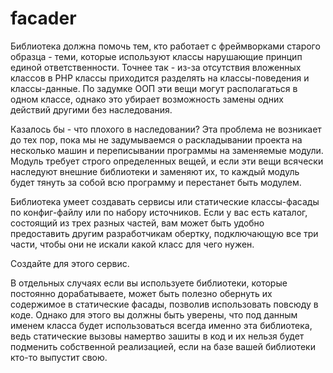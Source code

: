 # facader

Библиотека должна помочь тем, кто работает с фреймворками старого образца - теми, которые используют классы нарушающие принцип единой ответственности. Точнее так - из-за отсутствия вложенных классов в PHP классы приходится разделять на классы-поведения и классы-данные. По задумке ООП эти вещи могут располагаться в одном классе, однако это убирает возможность замены одних действий другими без наследования.

Казалось бы - что плохого в наследовании? Эта проблема не возникает до тех пор, пока мы не задумываемся о раскладывании проекта на несколько машин и переписывании программы на заменяемые модули. Модуль требует строго определенных вещей, и если эти вещи всячески наследуют внешние библиотеки и заменяют их, то каждый модуль будет тянуть за собой всю программу и перестанет быть модулем.

Библиотека умеет создавать сервисы или статические классы-фасады по конфиг-файлу или по набору источников.
Если у вас есть каталог, состоящий из трех разных частей, вам может быть удобно предоставить другим разработчикам обертку, подключающую все три части, чтобы они не искали какой класс для чего нужен.

Создайте для этого сервис.

В отдельных случаях если вы используете библиотеки, которые постоянно дорабатываете, может быть полезно обернуть их содержимое в статические фасады, позволив использовать повсюду в коде. Однако для этого вы должны быть уверены, что под данным именем класса будет использоваться всегда именно эта библиотека, ведь статические вызовы намертво зашиты в код и их нельзя будет подменить собственной реализацией, если на базе вашей библиотеки кто-то выпустит свою.
